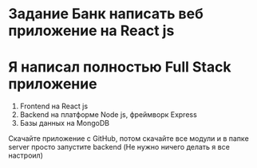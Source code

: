 # Задание Банк написать веб приложение на React js
# Я написал полностью Full Stack приложение

1. Frontend на React js
2. Backend на платформе Node js, фреймворк Express
3. Базы данных на MongoDB

Скачайте приложение с GitHub, потом скачайте все модули и в папке server просто запустите backend (Не нужно ничего делать я все настроил)